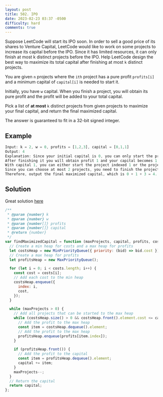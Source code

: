 ```yaml
---
layout: post
title: 502. IPO
date: 2023-02-23 03:37 -0500
difficulty: hard
comments: true
---
```


Suppose LeetCode will start its IPO soon. In order to sell a good price of its shares to Venture Capital, LeetCode would like to work on some projects to increase its capital before the IPO. Since it has limited resources, it can only finish at most k distinct projects before the IPO. Help LeetCode design the best way to maximize its total capital after finishing at most `k` distinct projects.

You are given `n` projects where the `ith` project has a pure profit `profits[i]` and a minimum capital of `capital[i]` is needed to start it.

Initially, you have `w` capital. When you finish a project, you will obtain its pure profit and the profit will be added to your total capital.

Pick a list of **at most** `k` distinct projects from given projects to maximize your final capital, and return the final maximized capital.

The answer is guaranteed to fit in a 32-bit signed integer.

## Example

```javascript
Input: k = 2, w = 0, profits = [1,2,3], capital = [0,1,1]
Output: 4
Explanation: Since your initial capital is 0, you can only start the project indexed 0.
After finishing it you will obtain profit 1 and your capital becomes 1.
With capital 1, you can either start the project indexed 1 or the project indexed 2.
Since you can choose at most 2 projects, you need to finish the project indexed 2 to get the maximum capital.
Therefore, output the final maximized capital, which is 0 + 1 + 3 = 4.
```

## Solution

Great solution [here](https://leetcode.com/problems/ipo/solutions/3219900/js/?orderBy=hot&languageTags=javascript)

```javascript
/**
 * @param {number} k
 * @param {number} w
 * @param {number[]} profits
 * @param {number[]} capital
 * @return {number}
 */
var findMaximizedCapital = function (maxProjects, capital, profits, costs) {
  // Create a min heap for costs and a max heap for profits
  let costsHeap = new MinPriorityQueue({ priority: (bid) => bid.cost });
  // Create a max heap for profits
  let profitsHeap = new MaxPriorityQueue();

  for (let i = 0; i < costs.length; i++) {
    const cost = costs[i];
    // Add each cost to the min heap
    costsHeap.enqueue({
      index: i,
      cost,
    });
  }

  while (maxProjects > 0) {
    // Add all projects that can be started to the max heap
    while (costsHeap.size() > 0 && costsHeap.front().element.cost <= capital) {
      // Add the profit to the max heap
      const item = costsHeap.dequeue().element;
      // Add the profit to the max heap
      profitsHeap.enqueue(profits[item.index]);
    }

    if (profitsHeap.front()) {
      // Add the profit to the capital
      const item = profitsHeap.dequeue().element;
      capital += item;
    }
    maxProjects--;
  }
  // Return the capital
  return capital;
};
```
